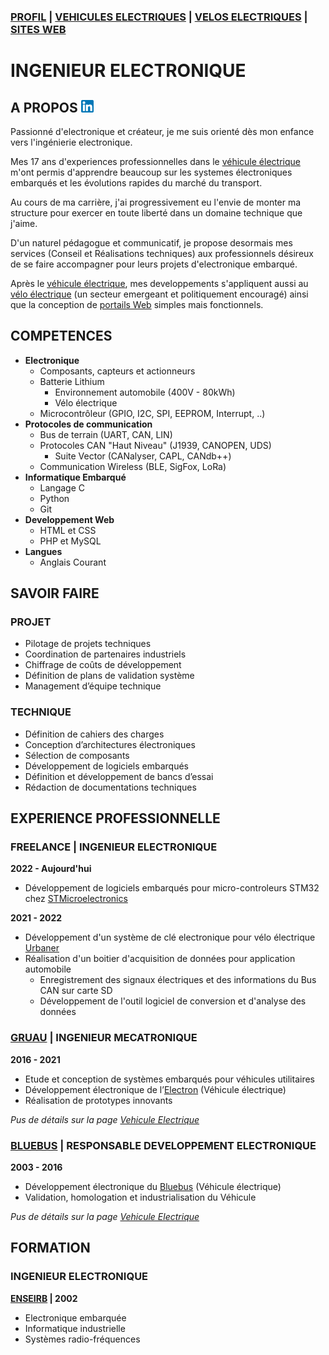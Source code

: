 ### [PROFIL](/index.md) | [VEHICULES ELECTRIQUES](/vu.md) | [VELOS ELECTRIQUES](/velo.md) | [SITES WEB](/web_dev.md)

# INGENIEUR ELECTRONIQUE

## A PROPOS  <a href="https://www.linkedin.com/in/sbrillet"><img src="linkedin.png" alt="drawing" width="20"/></a>

Passionné d'electronique et créateur, je me suis orienté dès mon enfance vers l'ingénierie electronique.

Mes 17 ans d'experiences professionnelles dans le [véhicule électrique](/vu.md) m'ont permis d'apprendre beaucoup sur les systemes électroniques embarqués et les évolutions rapides du marché du transport.

Au cours de ma carrière, j'ai progressivement eu l'envie de monter ma structure pour exercer en toute liberté dans un domaine technique que j'aime.

D'un naturel pédagogue et communicatif, je propose desormais mes services (Conseil et Réalisations techniques) aux professionnels désireux de se faire accompagner pour leurs projets d'electronique embarqué.

Après le [véhicule électrique](/vu.md), mes developpements s'appliquent aussi au [vélo électrique](/velo.md) (un secteur emergeant et politiquement encouragé) ainsi que la conception de [portails Web](/web_dev.md) simples mais fonctionnels.


## COMPETENCES
- **Electronique**
  - Composants, capteurs et actionneurs
  - Batterie Lithium
     - Environnement automobile (400V - 80kWh)
     - Vélo électrique
  - Microcontrôleur (GPIO, I2C, SPI, EEPROM, Interrupt, ..)
- **Protocoles de communication**
  - Bus de terrain (UART, CAN, LIN)
  - Protocoles CAN "Haut Niveau" (J1939, CANOPEN, UDS)
     - Suite Vector (CANalyser, CAPL, CANdb++)
  - Communication Wireless (BLE, SigFox, LoRa)
- **Informatique Embarqué**
  - Langage C
  - Python
  - Git
- **Developpement Web**
  - HTML et CSS
  - PHP et MySQL
- **Langues**
  - Anglais Courant


## SAVOIR FAIRE

### PROJET
- Pilotage de projets techniques
- Coordination de partenaires industriels
- Chiffrage de coûts de développement
- Définition de plans de validation système
- Management d’équipe technique


### TECHNIQUE
- Définition de cahiers des charges
- Conception d’architectures électroniques
- Sélection de composants
- Développement de logiciels embarqués
- Définition et développement de bancs d’essai
- Rédaction de documentations techniques


## EXPERIENCE PROFESSIONNELLE

### FREELANCE | INGENIEUR ELECTRONIQUE
**2022 - Aujourd'hui**
- Développement de logiciels embarqués pour micro-controleurs STM32 chez [STMicroelectronics](https://www.st.com/content/st_com/en.html)

**2021 - 2022**
- Développement d'un système de clé electronique pour vélo électrique [Urbaner](/velo.md)
- Réalisation d'un boitier d'acquisition de données pour application automobile
   - Enregistrement des signaux électriques et des informations du Bus CAN sur carte SD
   - Développement de l'outil logiciel de conversion et d'analyse des données 

### [GRUAU](http://www.gruau.com) | INGENIEUR MECATRONIQUE
**2016 - 2021**
- Etude et conception de systèmes embarqués pour véhicules utilitaires
- Développement électronique de l’[Electron](/vu.md) (Véhicule électrique)
- Réalisation de prototypes innovants

*Pus de détails sur la page [Vehicule Electrique](/vu.md)*

### [BLUEBUS](https://www.bluebus.fr/) | RESPONSABLE DEVELOPPEMENT ELECTRONIQUE
**2003 - 2016**
- Développement électronique du [Bluebus](/vu.md) (Véhicule électrique)
- Validation, homologation et industrialisation du Véhicule

*Pus de détails sur la page [Vehicule Electrique](/vu.md)*


## FORMATION

### INGENIEUR ELECTRONIQUE
**[ENSEIRB](https://enseirb-matmeca.bordeaux-inp.fr/fr) | 2002**
- Electronique embarquée
- Informatique industrielle
- Systèmes radio-fréquences

